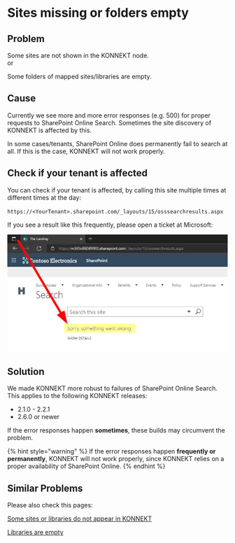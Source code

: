# Sites missing or folders empty

## Problem

Some sites are not shown in the KONNEKT node.\
or

Some folders of mapped sites/libraries are empty.

## Cause

Currently we see more and more error responses (e.g. 500) for proper requests to SharePoint Online Search. Sometimes the site discovery of KONNEKT is affected by this.&#x20;

In some cases/tenants, SharePoint Online does permanently fail to search at all. If this is the case, KONNEKT will not work properly.

## Check if your tenant is affected

You can check if your tenant is affected, by calling this site multiple times at different times at the day:

`https://<YourTenant>.sharepoint.com/_layouts/15/osssearchresults.aspx`

If you see a result like this frequently, please open a ticket at Microsoft:

![](<../../../.gitbook/assets/image (3).png>)

## Solution

We made KONNEKT more robust to failures of SharePoint Online Search. This applies to the following KONNEKT releases:

* 2.1.0 - 2.2.1
* 2.6.0 or newer

If the error responses happen **sometimes**, these builds may circumvent the problem.

{% hint style="warning" %}
If the error responses happen **frequently or permanently**, KONNEKT will not work properly, since KONNEKT relies on a proper availability of SharePoint Online.
{% endhint %}

## Similar Problems

Please also check this pages:&#x20;

[Some sites or libraries do not appear in KONNEKT](some-sites-or-libraries-do-not-appear-in-konnekt.md)

[Libraries are empty](empty-libraries/libraries-are-empty.md)
